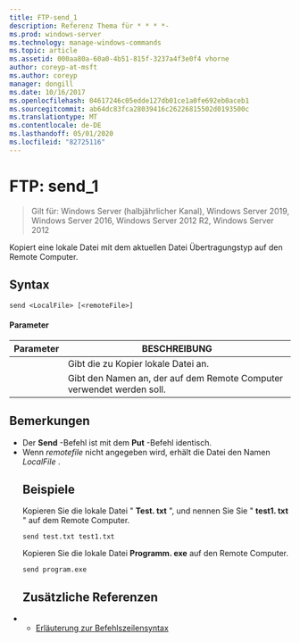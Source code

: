 ```yaml
---
title: FTP-send_1
description: Referenz Thema für * * * *-
ms.prod: windows-server
ms.technology: manage-windows-commands
ms.topic: article
ms.assetid: 000aa80a-60a0-4b51-815f-3237a4f3e0f4 vhorne
author: coreyp-at-msft
ms.author: coreyp
manager: dongill
ms.date: 10/16/2017
ms.openlocfilehash: 04617246c05edde127db01ce1a0fe692eb0aceb1
ms.sourcegitcommit: ab64dc83fca28039416c26226815502d0193500c
ms.translationtype: MT
ms.contentlocale: de-DE
ms.lasthandoff: 05/01/2020
ms.locfileid: "82725116"
---
```

# <a name="ftp-send_1"></a>FTP: send_1

> Gilt für: Windows Server (halbjährlicher Kanal), Windows Server 2019, Windows Server 2016, Windows Server 2012 R2, Windows Server 2012

Kopiert eine lokale Datei mit dem aktuellen Datei Übertragungstyp auf den Remote Computer.   
## <a name="syntax"></a>Syntax  
```  
send <LocalFile> [<remoteFile>]  
```  
#### <a name="parameters"></a>Parameter  

|  Parameter   |                    BESCHREIBUNG                    |
|--------------|---------------------------------------------------|
| <LocalFile>  |         Gibt die zu Kopier lokale Datei an.         |
| <remoteFile> | Gibt den Namen an, der auf dem Remote Computer verwendet werden soll. |

## <a name="remarks"></a>Bemerkungen  
- Der **Send** -Befehl ist mit dem **Put** -Befehl identisch.  
- Wenn *remotefile* nicht angegeben wird, erhält die Datei den Namen *LocalFile* .  
  ## <a name="examples"></a>Beispiele  
  Kopieren Sie die lokale Datei " **Test. txt** ", und nennen Sie Sie " **test1. txt** " auf dem Remote Computer.  
  ```  
  send test.txt test1.txt  
  ```  
  Kopieren Sie die lokale Datei **Programm. exe** auf den Remote Computer.  
  ```  
  send program.exe  
  ```  
  ## <a name="additional-references"></a>Zusätzliche Referenzen  
- - [Erläuterung zur Befehlszeilensyntax](command-line-syntax-key.md)  
